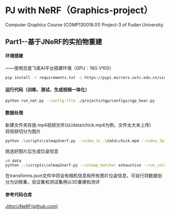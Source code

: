 # PJ with NeRF（Graphics-project）
Computer Graphics Course (COMP130018.01) Project-3 of Fudan University.

## Part1--基于JNeRF的实拍物重建
#### 环境搭建

——使用百度飞桨AI平台搭建环境（GPU：16G V100）

```bash
pip install -r requirements.txt -i https://pypi.mirrors.ustc.edu.cn/simple/
```

#### 运行代码（训练、测试、生成视频一体化）

```bash
python run_net.py --config-file ./projects/ngp/configs/ngp_bear.py
```

#### 数据处理

新建文件夹存放.mp4视频文件(以/data/chick.mp4为例，文件太大未上传)  
将视频切分为图片
```bash
python .\scripts\colmap2nerf.py --video_in .\data\chick.mp4 --video_fps 2 --run_colmap --aabb_scale 16 --overwrite
```
挑选好图片后生成位姿信息
```bash
cd data
python ..\scripts\colmap2nerf.py --colmap_matcher exhaustive --run_colmap --aabb_scale 16 --overwrite
```
在transforms.json文件中将会有相机信息和所有图片位姿信息，可自行将数据划分为训练集，验证集和测试集用以3D重建和测评

#### 参考代码仓库

[Jittor/JNeRF(github.com)](https://github.com/Jittor/JNeRF)

